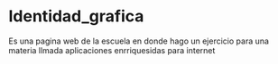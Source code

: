 # Identidad_grafica
Es una pagina web de la escuela en donde hago un ejercicio para una materia llmada aplicaciones enrriquesidas para internet
